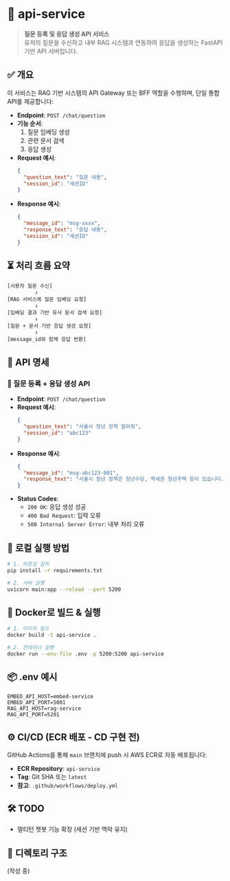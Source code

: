 # 💬 api-service

> **질문 등록 및 응답 생성 API 서비스**  
> 유저의 질문을 수신하고 내부 RAG 시스템과 연동하여 응답을 생성하는 FastAPI 기반 API 서버입니다.

## ✅ 개요
이 서비스는 RAG 기반 시스템의 API Gateway 또는 BFF 역할을 수행하며, 단일 통합 API를 제공합니다:

- **Endpoint**: `POST /chat/question`  
- **기능 순서**:  
  1. 질문 임베딩 생성  
  2. 관련 문서 검색  
  3. 응답 생성  
- **Request 예시**:
  ```json
  {
    "question_text": "질문 내용",
    "session_id": "세션ID"
  }
  ```
- **Response 예시**:
  ```json
  {
    "message_id": "msg-xxxx",
    "response_text": "응답 내용",
    "session_id": "세션ID"
  }
  ```

## ⏳ 처리 흐름 요약
```text
[사용자 질문 수신]
         ↓
[RAG 서비스에 질문 임베딩 요청]
         ↓
[임베딩 결과 기반 유사 문서 검색 요청]
         ↓
[질문 + 문서 기반 응답 생성 요청]
         ↓
[message_id와 함께 응답 반환]
```

## 🧩 API 명세

### 🔹 질문 등록 + 응답 생성 API
- **Endpoint**: `POST /chat/question`
- **Request 예시**:
  ```json
  {
    "question_text": "서울시 청년 정책 알려줘",
    "session_id": "abc123"
  }
  ```
- **Response 예시**:
  ```json
  {
    "message_id": "msg-abc123-001",
    "response_text": "서울시 청년 정책은 청년수당, 역세권 청년주택 등이 있습니다."
  }
  ```
- **Status Codes**:
  - `200 OK`: 응답 생성 성공  
  - `400 Bad Request`: 입력 오류  
  - `500 Internal Server Error`: 내부 처리 오류  

## 🚀 로컬 실행 방법
```bash
# 1. 의존성 설치
pip install -r requirements.txt

# 2. 서버 실행
uvicorn main:app --reload --port 5200
```

## 🐳 Docker로 빌드 & 실행
```bash
# 1. 이미지 빌드
docker build -t api-service .

# 2. 컨테이너 실행
docker run --env-file .env -p 5200:5200 api-service
```

## 📦 .env 예시
```env
EMBED_API_HOST=embed-service
EMBED_API_PORT=5001
RAG_API_HOST=rag-service
RAG_API_PORT=5201
```

## ⚙️ CI/CD (ECR 배포 - CD 구현 전)
GitHub Actions를 통해 `main` 브랜치에 push 시 AWS ECR로 자동 배포됩니다:
- **ECR Repository**: `api-service`
- **Tag**: Git SHA 또는 `latest`  
- **참고**: `.github/workflows/deploy.yml`

## 🛠️ TODO
- 멀티턴 챗봇 기능 확장 (세션 기반 맥락 유지)  

## 📁 디렉토리 구조
(작성 중)